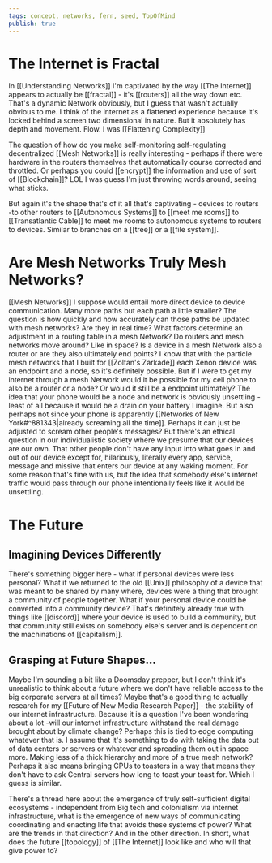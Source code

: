 ```yaml
---
tags: concept, networks, fern, seed, TopOfMind
publish: true
---
```


# The Internet is Fractal

In [[Understanding Networks]] I'm captivated by the way [[The Internet]] appears to actually be [[fractal]] - it's [[routers]] all the way down etc. That's a dynamic Network obviously, but I guess that wasn't actually obvious to me. I think of the internet as a flattened experience because it's locked behind a screen two dimensional in nature. But it absolutely has depth and movement. Flow. I was [[Flattening Complexity]]

The question of how do you make self-monitoring self-regulating decentralized [[Mesh Networks]] is really interesting - perhaps if there were hardware in the routers themselves that automatically course corrected and throttled. Or perhaps you could [[encrypt]] the information and use of sort of [[Blockchain]]? LOL I was guess I'm just throwing words around, seeing what sticks.

But again it's the shape that's of it all  that's captivating - devices to routers -to other routers to [[Autonomous Systems]] to [[meet me rooms]] to [[Transatlantic Cable]] to meet me rooms to autonomous systems to routers to devices. Similar to branches on a [[tree]] or a [[file system]]. 

# Are Mesh Networks Truly Mesh Networks?
[[Mesh Networks]] I suppose would entail more direct device to device communication. Many more paths but each path a little smaller? The question is how quickly and how accurately can those paths be updated with mesh networks? Are they in real time? What factors determine an adjustment in a routing table in a mesh Network? Do routers and mesh networks move around? Like in space? Is a device in a mesh Network also a router or are they also ultimately end points? I know that with the particle mesh networks that I built for [[Zoltan's Zarkade]] each Xenon device was an endpoint and a node, so it's definitely possible. But if I were to get my internet through a mesh Network would it be possible for my cell phone to also be a router or a node? Or would it still be a endpoint ultimately? The idea that your phone would be a node and network is obviously unsettling - least of all because it would be a drain on your battery I imagine. But also perhaps not since your phone is apparently [[Networks of New York#^881343|already screaming all the time]]. Perhaps it can just be adjusted to scream other people's messages? But there's an ethical question in our individualistic society where we presume that our devices are our own. That other people don't have any input into what goes in and out of our device except for, hilariously, literally every app, service, message and missive that enters our device at any waking moment. For some reason that's fine with us, but the idea that somebody else's internet traffic would pass through our phone intentionally feels like it would be unsettling.

# The Future
## Imagining Devices Differently

There's something bigger here - what if personal devices were less personal? What if we returned to the old [[Unix]] philosophy of a device that was meant to be shared by many where, devices were a thing that brought a community of people together. What if your personal device could be converted into a community device? That's definitely already true with things like [[discord]] where your device is used to build a community, but that community still exists on somebody else's server and is dependent on the machinations of [[capitalism]]. 

## Grasping at Future Shapes...

Maybe I'm sounding a bit like a Doomsday prepper, but I don't think it's unrealistic to think about a future where we don't have reliable access to the big corporate servers at all times? Maybe that's a good thing to actually research for my [[Future of New Media Research Paper]] - the stability of our internet infrastructure. Because it is a question I've been wondering about a lot -will our internet infrastructure withstand the real damage brought about by climate change? Perhaps this is tied to edge computing whatever that is. I assume that it's something to do with taking the data out of data centers or servers or whatever and spreading them out in space more. Making less of a thick hierarchy and more of a true mesh network? Perhaps it also means bringing CPUs to toasters in a way that means they don't have to ask Central servers how long to toast your toast for. Which I guess is similar.

There's a thread here about the emergence of truly self-sufficient digital ecosystems - independent from Big tech and colonialism via internet infrastructure, what is the emergence of new ways of communicating coordinating and enacting life that avoids these systems of power? What are the trends in that direction? And in the other direction. In short, what does the future [[topology]] of [[The Internet]] look like and who will that give power to?







